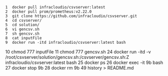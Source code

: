     1  docker pull infracloudio/csvserver:latest
    2  docker pull prom/prometheus:v2.22.0
    3  git clone https://github.com/infracloudio/csvserver.git
    4  cd csvserver/
    5  cd solution/
    6  vi gencsv.sh
    7  sh gencsv.sh 
    8  cat inputFile 
    9  docker run -itd infracloudio/csvserver:latest bash
   10  chmod 777 inputFile 
   11  chmod 777 gencsv.sh 
   24  docker run -itd -v /root/csvserver/solution/gencsv.sh:/csvserver/gencsv.sh:Z infracloudio/csvserver:latest bash
   25  docker ps
   26  docker exec -it 9b bash
   27  docker stop 9b
   28  docker rm  9b
   49  history > README.md
